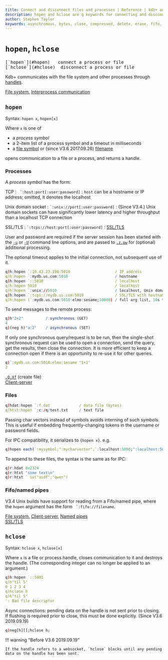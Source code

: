 ```yaml
---
title: Connect and disconnect files and processes | Reference | kdb+ and q documentation
description: hopen and hclose are q keywords for connecting and disconnecting files and processes.
author: Stephen Taylor
keywords: asynchronous, bytes, close, compressed, delete, erase, fifo, file, filehandle, filepath, filesize, filesystem, folder, handle, hclose, hcount, hdel, hopen, hostname, hsym, ip address, ipc, kdb+, named pipe, open, os, pipe, port, process, q, query, request, size, socket, ssl, symbol, timeout, tls
---
```

# `hopen`, `hclose`


<pre markdown="1" class="language-txt">
[`hopen`](#hopen)   connect a process or file
[`hclose`](#hclose)  disconnect a process or file
</pre>


Kdb+ communicates with the file system and other processes through [handles](../basics/handles.md).

<i class="fas fa-book-open"></i>
[File system](../basics/files.md),
[Interprocess communication](../basics/ipc.md)


## `hopen`

Syntax: `hopen x`, `hopen[x]`

Where `x` is one of 

-   a _process symbol_
-   a 2-item list of a process symbol and a timeout in milliseconds
-   a [file symbol](../basics/glossary.md#file-symbol) or (since V3.6 2017.09.26) [filename](../basics/glossary.md#filename)

opens communication to a file or a process, and returns a handle.


### Processes

A _process symbol_ has the form:

TCP
: `` `:host:port[:user:password]`` 
: `host` can be a hostname or IP address; omitted, it denotes the localhost

Unix domain socket
: `` `:unix://port[:user:password] `` 
: (Since V3.4.) Unix domain sockets can have significantly lower latency and higher throughput than a localhost TCP connection

SSL/TLS
: `` `:tcps://host:port[:user:password] `` 
: <i class="fas fa-graduation-cap"></i> [SSL/TLS](../kb/ssl.md)

User and password are required if the server session has been started with the [`-u`](../basics/cmdline.md#-u-usr-pwd-local) or [`-U`](../basics/cmdline.md#-u-usr-pwd) command line options, and are passed to [`.z.pw`](dotz.md#zpw-validate-user) for (optional) additional processing.

The optional timeout applies to the initial connection, not subsequent use of it.

```q
q)h:hopen `:10.43.23.198:5010                    / IP address
q)h:hopen `:mydb.us.com:5010                     / hostname
q)h:hopen `::5010                                / localhost
q)h:hopen 5010                                   / localhost
q)h:hopen `:unix://5010                          / localhost, Unix domain socket
q)h:hopen `:tcps://mydb.us.com:5010              / SSL/TLS with hostname
q)h:hopen (`:mydb.us.com:5010:elmo:sesame;10000) / full arg list, 10s timeout
```

To send messages to the remote process:

```q
q)h"2+2"          / synchronous (GET)   
4
q)(neg h)"a:2"    / asynchronous (SET)
```

If only one synchronous query/request is to be run, then the single-shot synchronous request can be used to open a connection, send the query, get the results, then close the connection. It is more efficient to keep a connection open if there is an opportunity to re-use it for other queries.

```q
q)`:mydb.us.com:5010:elmo:sesame "1+1"
2
```

<i class="fas fa-book"></i> 
[`.Q.Xf`](dotq.md#qxf-create-file) (create file)
<br>
<i class="fas fa-graduation-cap"></i> 
[Client-server](../kb/client-server.md)


### Files

```q
q)hdat:hopen `:f.dat             / data file (bytes)
q)htxt:hopen `:c:/q/test.txt     / text file
```

Passing char vectors instead of symbols avoids interning of such symbols.
This is useful if embedding frequently-changing tokens in the username or password fields.

For IPC compatibility, it serializes to `{hopen x}`. e.g.

```q
q)hopen each(`:mysymbol;":mycharvector";`:localhost:5000;":localhost:5000";(`:localhost:5000;1000);(":localhost:5000";1000))
```

To append to these files, the syntax is the same as for IPC:

```q
q)r:hdat 0x2324
q)r:htxt "some text\n"
q)r:htxt ` sv("asdf";"qwer")
```


### Fifo/named pipes

V3.4 Unix builds have support for reading from a Fifo/named pipe, where the `hopen` argument has the form `` `:fifo://filename``.

<i class="fas fa-book-open"></i>
[File system](../basics/files.md),
[Client-server](../kb/client-server.md), 
[Named pipes](../kb/named-pipes.md)<br>
<i class="fas fa-graduation-cap"></i>
[SSL/TLS](../kb/ssl.md)



## `hclose`

Syntax: `hclose x`, `hclose[x]`

Where `x` is a file or process handle, closes communication to it and destroys the handle. 
(The corresponding integer can no longer be applied to an argument.)

```q
q)h:hopen `::5001
q)h"til 5"
0 1 2 3 4
q)hclose h
q)h"til 5"
': Bad file descriptor
```

Async connections: pending data on the handle is not sent prior to closing. 
If flushing is required prior to close, this must be done explicitly. 
(Since V3.6 2019.09.19)

```q
q)neg[h][];hclose h; 
```

!!! warning "Before V3.6 2019.09.19"

    If the handle refers to a websocket, `hclose` blocks until any pending data on the handle has been sent.

